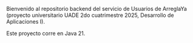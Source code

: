 Bienvenido al repositorio backend del servicio de Usuarios de ArreglaYa (proyecto universitario UADE 2do cuatrimestre 2025, Desarrollo de Aplicaciones I).

Este proyecto corre en Java 21.

